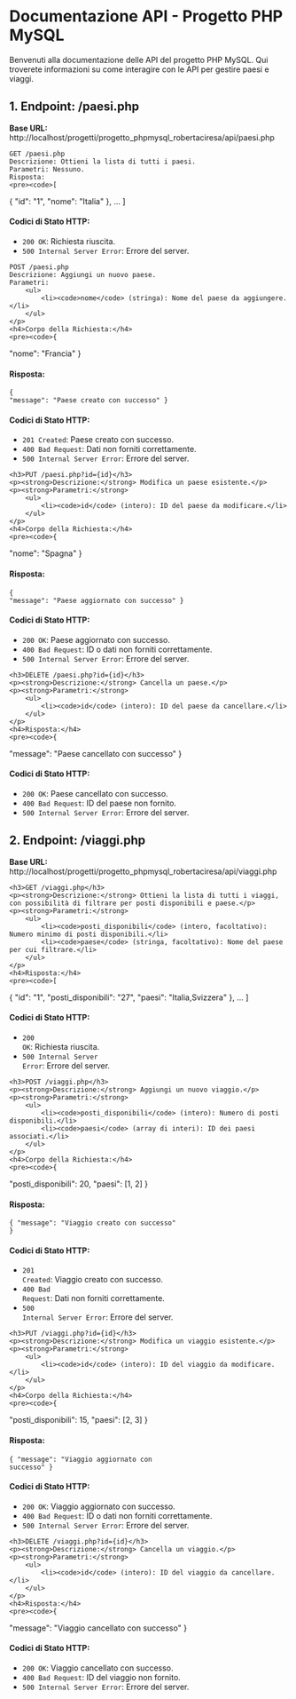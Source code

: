 <!DOCTYPE html>
<html lang="en">
<head>
    <meta charset="UTF-8">
    <meta name="viewport" content="width=device-width, initial-scale=1.0">
    </head>
<body>
    <h1>Documentazione API - Progetto PHP MySQL</h1>
    <p>Benvenuti alla documentazione delle API del progetto PHP MySQL. Qui troverete informazioni su come interagire con le API per gestire paesi e viaggi.</p>

<div class="endpoint">
    <h2>1. Endpoint: /paesi.php</h2>
    <p><strong>Base URL:</strong> http://localhost/progetti/progetto_phpmysql_robertaciresa/api/paesi.php</p>

    GET /paesi.php
    Descrizione: Ottieni la lista di tutti i paesi.
    Parametri: Nessuno.
    Risposta:
    <pre><code>[
{
    "id": "1",
    "nome": "Italia"
},
...
]</code></pre>
    <h4>Codici di Stato HTTP:</h4>
    <ul>
        <li><code>200 OK</code>: Richiesta riuscita.</li>
        <li><code>500 Internal Server Error</code>: Errore del server.</li>
    </ul>

    POST /paesi.php
    Descrizione: Aggiungi un nuovo paese.
    Parametri:
        <ul>
            <li><code>nome</code> (stringa): Nome del paese da aggiungere.</li>
        </ul>
    </p>
    <h4>Corpo della Richiesta:</h4>
    <pre><code>{
"nome": "Francia"
}</code></pre>
    <h4>Risposta:</h4>
    <pre><code>{
"message": "Paese creato con successo"
}</code></pre>
    <h4>Codici di Stato HTTP:</h4>
    <ul>
        <li><code>201 Created</code>: Paese creato con successo.</li>
        <li><code>400 Bad Request</code>: Dati non forniti correttamente.</li>
        <li><code>500 Internal Server Error</code>: Errore del server.</li>
    </ul>

    <h3>PUT /paesi.php?id={id}</h3>
    <p><strong>Descrizione:</strong> Modifica un paese esistente.</p>
    <p><strong>Parametri:</strong>
        <ul>
            <li><code>id</code> (intero): ID del paese da modificare.</li>
        </ul>
    </p>
    <h4>Corpo della Richiesta:</h4>
    <pre><code>{
"nome": "Spagna"
}</code></pre>
    <h4>Risposta:</h4>
    <pre><code>{
"message": "Paese aggiornato con successo"
}</code></pre>
    <h4>Codici di Stato HTTP:</h4>
    <ul>
        <li><code>200 OK</code>: Paese aggiornato con successo.</li>
        <li><code>400 Bad Request</code>: ID o dati non forniti correttamente.</li>
        <li><code>500 Internal Server Error</code>: Errore del server.</li>
    </ul>

    <h3>DELETE /paesi.php?id={id}</h3>
    <p><strong>Descrizione:</strong> Cancella un paese.</p>
    <p><strong>Parametri:</strong>
        <ul>
            <li><code>id</code> (intero): ID del paese da cancellare.</li>
        </ul>
    </p>
    <h4>Risposta:</h4>
    <pre><code>{
"message": "Paese cancellato con successo"
}</code></pre>
    <h4>Codici di Stato HTTP:</h4>
    <ul>
        <li><code>200 OK</code>: Paese cancellato con successo.</li>
        <li><code>400 Bad Request</code>: ID del paese non fornito.</li>
        <li><code>500 Internal Server Error</code>: Errore del server.</li>
    </ul>
</div>

<div class="endpoint">
    <h2>2. Endpoint: /viaggi.php</h2>
    <p><strong>Base URL:</strong> http://localhost/progetti/progetto_phpmysql_robertaciresa/api/viaggi.php</p>

    <h3>GET /viaggi.php</h3>
    <p><strong>Descrizione:</strong> Ottieni la lista di tutti i viaggi, con possibilità di filtrare per posti disponibili e paese.</p>
    <p><strong>Parametri:</strong>
        <ul>
            <li><code>posti_disponibili</code> (intero, facoltativo): Numero minimo di posti disponibili.</li>
            <li><code>paese</code> (stringa, facoltativo): Nome del paese per cui filtrare.</li>
        </ul>
    </p>
    <h4>Risposta:</h4>
    <pre><code>[
{
    "id": "1",
    "posti_disponibili": "27",
    "paesi": "Italia,Svizzera"
},
...
]</code></pre>
    <h4>Codici di Stato HTTP:</h4>
    <ul>
        <li><code>200 OK</code>: Richiesta riuscita.</li>
        <li><code>500 Internal Server Error</code>: Errore del server.</li>
    </ul>

    <h3>POST /viaggi.php</h3>
    <p><strong>Descrizione:</strong> Aggiungi un nuovo viaggio.</p>
    <p><strong>Parametri:</strong>
        <ul>
            <li><code>posti_disponibili</code> (intero): Numero di posti disponibili.</li>
            <li><code>paesi</code> (array di interi): ID dei paesi associati.</li>
        </ul>
    </p>
    <h4>Corpo della Richiesta:</h4>
    <pre><code>{
"posti_disponibili": 20,
"paesi": [1, 2]
}</code></pre>
    <h4>Risposta:</h4>
    <pre><code>{
"message": "Viaggio creato con successo"
}</code></pre>
    <h4>Codici di Stato HTTP:</h4>
    <ul>
        <li><code>201 Created</code>: Viaggio creato con successo.</li>
        <li><code>400 Bad Request</code>: Dati non forniti correttamente.</li>
        <li><code>500 Internal Server Error</code>: Errore del server.</li>
    </ul>

    <h3>PUT /viaggi.php?id={id}</h3>
    <p><strong>Descrizione:</strong> Modifica un viaggio esistente.</p>
    <p><strong>Parametri:</strong>
        <ul>
            <li><code>id</code> (intero): ID del viaggio da modificare.</li>
        </ul>
    </p>
    <h4>Corpo della Richiesta:</h4>
    <pre><code>{
"posti_disponibili": 15,
"paesi": [2, 3]
}</code></pre>
    <h4>Risposta:</h4>
    <pre><code>{
"message": "Viaggio aggiornato con successo"
}</code></pre>
    <h4>Codici di Stato HTTP:</h4>
    <ul>
        <li><code>200 OK</code>: Viaggio aggiornato con successo.</li>
        <li><code>400 Bad Request</code>: ID o dati non forniti correttamente.</li>
        <li><code>500 Internal Server Error</code>: Errore del server.</li>
    </ul>

    <h3>DELETE /viaggi.php?id={id}</h3>
    <p><strong>Descrizione:</strong> Cancella un viaggio.</p>
    <p><strong>Parametri:</strong>
        <ul>
            <li><code>id</code> (intero): ID del viaggio da cancellare.</li>
        </ul>
    </p>
    <h4>Risposta:</h4>
    <pre><code>{
"message": "Viaggio cancellato con successo"
}</code></pre>
    <h4>Codici di Stato HTTP:</h4>
    <ul>
        <li><code>200 OK</code>: Viaggio cancellato con successo.</li>
        <li><code>400 Bad Request</code>: ID del viaggio non fornito.</li>
        <li><code>500 Internal Server Error</code>: Errore del server.</li>
    </ul>
</div>
</body>
</html>
